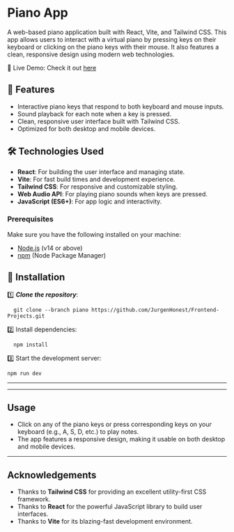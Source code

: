 # Piano App

A web-based piano application built with React, Vite, and Tailwind CSS. This app allows users to interact with a virtual piano by pressing keys on their keyboard or clicking on the piano keys with their mouse. It also features a clean, responsive design using modern web technologies.

🌟 Live Demo: Check it out [here](https://pianobg.netlify.app/)

## 🚀 Features

- Interactive piano keys that respond to both keyboard and mouse inputs.
- Sound playback for each note when a key is pressed.
- Clean, responsive user interface built with Tailwind CSS.
- Optimized for both desktop and mobile devices.

## 🛠️ Technologies Used

- **React**: For building the user interface and managing state.
- **Vite**: For fast build times and development experience.
- **Tailwind CSS**: For responsive and customizable styling.
- **Web Audio API**: For playing piano sounds when keys are pressed.
- **JavaScript (ES6+)**: For app logic and interactivity.

### Prerequisites

Make sure you have the following installed on your machine:

- [Node.js](https://nodejs.org/) (v14 or above)
- [npm](https://www.npmjs.com/) (Node Package Manager)

## 🚀 Installation
1️⃣ ***Clone the repository***:  
```
  git clone --branch piano https://github.com/JurgenHonest/Frontend-Projects.git

```
2️⃣ Install dependencies:
```
  npm install
```
3️⃣ Start the development server:
```
npm run dev
```
---
---
## Usage
- Click on any of the piano keys or press corresponding keys on your keyboard (e.g., A, S, D, etc.) to play notes.
- The app features a responsive design, making it usable on both desktop and mobile devices.

---

## Acknowledgements
- Thanks to **Tailwind CSS** for providing an excellent utility-first CSS framework.
- Thanks to **React** for the powerful JavaScript library to build user interfaces.
- Thanks to **Vite** for its blazing-fast development environment.
